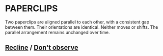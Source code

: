# PAPERCLIPS

Two paperclips are aligned parallel to each other, with a consistent gap between them. Their orientations are identical. Neither moves or shifts. The parallel arrangement remains unchanged over time.

## [Recline](page-cdc38a74daaf7beb) / [Don't observe](page-86daf3a8a77969b8)
